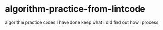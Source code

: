 # algorithm-practice-from-lintcode
algorithm practice codes I have done 
keep what I did
find out how I process
